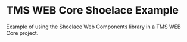 # TMS WEB Core Shoelace Example
 Example of using the Shoelace Web Components library in a TMS WEB Core project.
